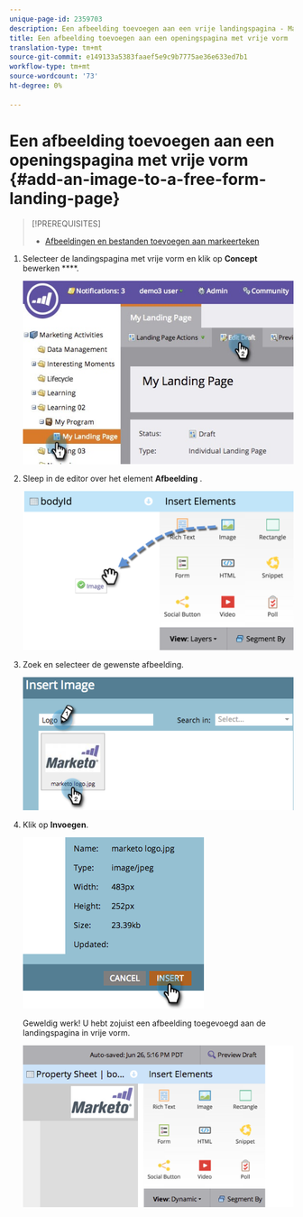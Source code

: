 ```yaml
---
unique-page-id: 2359703
description: Een afbeelding toevoegen aan een vrije landingspagina - Marketo Docs - Productdocumentatie
title: Een afbeelding toevoegen aan een openingspagina met vrije vorm
translation-type: tm+mt
source-git-commit: e149133a5383faaef5e9c9b7775ae36e633ed7b1
workflow-type: tm+mt
source-wordcount: '73'
ht-degree: 0%

---
```



# Een afbeelding toevoegen aan een openingspagina met vrije vorm {#add-an-image-to-a-free-form-landing-page}

>[!PREREQUISITES]
>
>* [Afbeeldingen en bestanden toevoegen aan markeerteken](../../../../product-docs/demand-generation/images-and-files/add-images-and-files-to-marketo.md)

>



1. Selecteer de landingspagina met vrije vorm en klik op **Concept** bewerken ****.

   ![](assets/landingpageeditdraft.jpg)

1. Sleep in de editor over het element **Afbeelding** .

   ![](assets/image2015-5-21-15-3a38-3a58.png)

1. Zoek en selecteer de gewenste afbeelding.

   ![](assets/image2014-9-16-14-3a35-3a59.png)

1. Klik op **Invoegen**.

   ![](assets/image2014-9-16-15-3a3-3a48.png)

   Geweldig werk! U hebt zojuist een afbeelding toegevoegd aan de landingspagina in vrije vorm.

   ![](assets/image2015-5-21-15-3a40-3a11.png)

